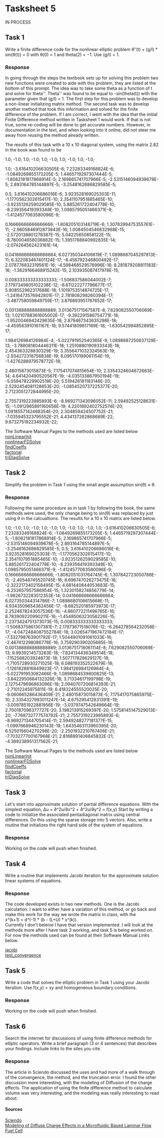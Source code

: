 # Tasksheet 5
 
 IN PROCESS
 
## Task 1
Write a finite difference code for the nonlinear elliptic problem
θ′′(t) + (g/l) * sin(θ(t)) = 0
with 
θ(0) = 1 and theta(2) = −1. Use (g/l) = 1.
### Response
In going through the steps the textbook sets up for solving this problem two new functions were created to aide with this problem, they are listed at the bottom of this prompt. The idea was to take some theta as a function of t and solve for theta''. Theta'' was found to be equal to -sin(theta(t)) with the parameter given that (g/l) = 1. The first step for this problem was to develop a non-linear initializing matrix method. The second task was to develop another method that took this information and solved for the finite difference of the problem. If I am correct, I went with the idea that the initial Finite Difference method written in Tasksheet 1 would work. If that is not true, some re-coding will be done to get accurate numbers. However, in documentation in the text, and when looking into it online, did not steer me away from reusing the method already written.

The results of this task with a 10 x 10 diagonal system, using the matrix 2.82 in the book was found to be     

1.0; -1.0; 1.0; -1.0; 1.0; -1.0; 1.0; -1.0; 1.0; -1.0;    

1.0; -3.616410206630505E-6; 7.23283349168824E-6; -1.0849269855173205E-5; 1.4465719297307444E-5; -1.8082181817868914E-5; 2.169865741707966E-5; -2.5315146094939678E-5; 2.893164785144897E-5; -3.2548162686829585E-5;    

0.5; 3.616410206686016E-6; 3.923528169025303E-11; -1.1770562302615417E-10; 2.3541107951885465E-10; -3.9235126259029585E-10; 5.885261722404778E-10; -8.239356419393348E-10; 1.0985795051466371E-9; -1.4124577063580096E-9;     

0.16666666666666666; -1.808205103148719E-6; 1.3078399475355761E-11; -2.9605846912873843E-16; 1.0084504546832968E-15; -2.5720138801278387E-15; 5.04225650858122E-15; -8.780004658036882E-15; 1.3951788840992835E-14; -2.074264562423161E-14;    

0.041666666666666664; 6.027350344106619E-7; 1.0898687045297813E-11; 6.322083467401124E-17; -8.456792346800492E-17; 2.078776832319561E-16; -4.598468529576996E-16; 8.281879208811183E-16; -1.3629166468915242E-15; 2.103935087417978E-15;    

0.008333333333333333; -1.506837586044002E-7; 2.1797349805102238E-12; -6.611222277796677E-17; 5.908552982317688E-18; 1.1019753514874725E-17; -1.2416473576942801E-17; 2.781808298260394E-17; -3.487758059849759E-17; 3.876893951767652E-17;    

0.001388888888888889; 3.013675171567587E-8; 7.629082550706069E-13; 1.0210788361605002E-17; -9.392291586754771E-18; -1.9520046942429635E-18; 2.879467343635298E-18; -4.459563910161167E-18; 9.57441809817169E-18; -1.630542994852895E-17;    

1.984126984126984E-4; -5.022791952540365E-9; 1.0898687250637129E-13; -3.788081804446311E-18; 1.2510880190933343E-18; 2.454363328830329E-19; 3.3556471032324563E-19; -2.934272318756838E-19; 6.095170199061154E-19; -1.4276288979578772E-18;     

2.48015873015873E-5; 7.175417074815654E-10; 2.3354324604672663E-14; 4.641420490520567E-19; -4.035133867950194E-19; -5.059478229902519E-20; 5.519426181183146E-20; 2.5292454081128653E-20; -1.0854520737225377E-20; 2.7123051272844995E-20;     

2.7557319223985893E-6; -8.969271343096052E-11; 2.59492525128631E-15; -1.0912965891160656E-19; 4.2201892402752574E-20; 1.0918557142468354E-20; 2.304859424507752E-21; -7.035945323795552E-21; 4.434137262868689E-22; 9.673275192234932E-22;     

      
The Software Manual Pages to the methods used are listed below           
[nonLinearInit](https://github.com/nicoleefleming/math5620/blob/master/SoftwareManual/nonLinearInit.md)         
[nonlinearFDSolve](https://github.com/nicoleefleming/math5620/blob/master/SoftwareManual/nonlinearFDSolve.md)          
[findCoeffs](https://github.com/nicoleefleming/math5620/blob/master/SoftwareManual/findCoeffs.md)         
[factorial](https://github.com/nicoleefleming/math5620/blob/master/SoftwareManual/factorial.md)        
[triDiagSolve](https://github.com/nicoleefleming/math5620/blob/master/SoftwareManual/triDiagSolve.md)        

## Task 2
Simplify the problem in Task 1 using the small angle assumption 
sin(θ) ≈ θ.
### Response
Following the same procedure as in task 1 by following the book, the same methods were used, the only change being to sin(θ) was replaced by just using θ in the calcualtions. The results for a 10 x 10 matrix are listed below.     
      
1.0; -1.0; 1.0; -1.0; 1.0; -1.0; 1.0; -1.0; 1.0; -1.0; 
1.0; -3.616410206630505E-6; 7.23283349168824E-6; -1.0849269855173205E-5; 1.4465719297307444E-5; -1.8082181817868914E-5; 2.169865741707966E-5; -2.5315146094939678E-5; 2.893164785144897E-5; -3.2548162686829585E-5; 
0.5; 3.616410206686016E-6; 3.923528169025303E-11; -1.1770562302615417E-10; 2.3541107951885465E-10; -3.9235126259029585E-10; 5.885261722404778E-10; -8.239356419393348E-10; 1.0985795051466371E-9; -1.4124577063580096E-9; 
0.16666666666666666; -1.8082051031764745E-6; 1.307842723050786E-11; -2.40548745520745E-16; 8.696747026273475E-16; -2.3222173402158495E-15; 4.681440844053683E-15; -8.252657957586954E-15; 1.3230158274856779E-14; -1.9826732283512353E-14; 
0.041666666666666664; 6.027350344314786E-7; 1.0898680106615668E-11; 4.9343509654362456E-17; -8.682520185973973E-17; 2.2524678243057536E-16; -4.860772211496765E-16; 8.783909220990211E-16; -1.4548506323056226E-15; 2.2373424751373073E-15; 
0.008333333333333333; -1.5068375861307381E-7; 2.17973671518076E-12; -6.264278564232058E-17; -4.0472484087552784E-18; 3.0265471967472184E-17; -7.332798763901792E-17; 1.5044901091061033E-16; -2.467412298086778E-16; 3.759290390205685E-16; 
0.001388888888888889; 3.0136751718061114E-8; 7.629082550706069E-13; 9.9939214573283E-18; -7.824134436349514E-18; -7.152588203924873E-18; 1.507717828629127E-18; -1.7105728930271025E-18; 6.088193352522679E-18; -1.1261828816849923E-17; 
1.984126984126984E-4; -5.022791953082466E-9; 1.0898684539800825E-13; -3.8422950684132326E-18; 3.71334617199798E-19; 2.1275479696863096E-18; 2.0940707206814393E-21; -2.71012245975811E-19; 6.418324555520025E-20; -9.060665286436409E-21; 
2.48015873015873E-5; 7.175417075865975E-10; 2.3354327993011247E-14; 4.675295412831391E-19; -3.0097851922881956E-19; -3.0379747542649664E-19; 2.700187096377727E-20; 3.198213915269397E-20; 1.5758145147529013E-20; -7.768732777574792E-21; 
2.7557319223985893E-6; -8.969271344705414E-11; 2.5949248277181377E-15; -1.0997668946230143E-19; 1.8435463113960395E-20; 6.525015604270298E-20; -2.2501932210767406E-21; -7.703277700167968E-21; 2.8168891406845832E-21; -4.389238951317562E-21; 
     

The Software Manual Pages to the methods used are listed below                 
[nonLinearInit](https://github.com/nicoleefleming/math5620/blob/master/SoftwareManual/nonLinearInit.md)            
[nonlinearFDSolve](https://github.com/nicoleefleming/math5620/blob/master/SoftwareManual/nonlinearFDSolve.md)           
[findCoeffs](https://github.com/nicoleefleming/math5620/blob/master/SoftwareManual/findCoeffs.md)           
[factorial](https://github.com/nicoleefleming/math5620/blob/master/SoftwareManual/factorial.md)           
[triDiagSolve](https://github.com/nicoleefleming/math5620/blob/master/SoftwareManual/triDiagSolve.md)          

## Task 3
 Let's start into approximate solution of partial difference equations. With the simplest equation,
Δu = ∂^2u/∂x^2 + ∂^2u/∂y^2 = f(x,y)
Start by writing a code to initialize the associated pentadiagonal matrix using central differences. Do this using the sparse storage into 5 vectors. Also, write a routine that initializes the right hand side of the system of equations.
### Response   
Working on the code will push when finished.

## Task 4
Write a routine that implements Jacobi iteration for the approximate solution linear systems of equations.
### Response
The code developed exists in two new methods. One is the Jacobi calculation. I want to either have a variation of this method, or go back and make this work for the way we wrote the matrix in class, with the    
x^(k+1) = d^(-1) * (b - (L+U) * x^(k)).           
Currently I don't beleive I have that version implemented. I will look at the methods more after I have task 3 working, and task 5 is being worked on. For now the methods used can be found at their Software Manual Links below.       

[jacobi](https://github.com/nicoleefleming/math5620/tree/master/SoftwareManual/jacobi.md)    
[test_convergence](https://github.com/nicoleefleming/math5620/tree/master/SoftwareManual/test_convergence.md)    

## Task 5
Write a code that solves the elliptic problem in Task 1 using your Jacobi iteration. Use f(x,y) = xy and homogeneous boundary conditions.
### Response
Working on the code will push when finished.

## Task 6
Search the internet for discussions of using finite difference methods for elliptic operators. Write a brief paragraph (3 or 4 sentences) that describes your findings. Include links to the sites you cite.
### Response
The article in Sciendo discussed the uses and had more of a walk through of the convergence, the method, and the truncation error. I found the other discussion more interesting, with the modeling of Diffusion of the charge effects. The application of using the finite difference method to calculate volume was very interesting, and the modeling was really interesting to read about.

#### Sources
[Sciendo](https://content.sciendo.com/configurable/contentpage/journals$002famns$002f3$002f1$002farticle-p311.xmlSciendo)       
[Modeling of Diffuse Charge Effects in a Microfluidic Based Laminar Flow Fuel Cell](https://www.researchgate.net/publication/228821547_Modeling_of_Diffuse_Charge_Effects_in_a_Microfluidic_Based_Laminar_Flow_Fuel_Cell)       
